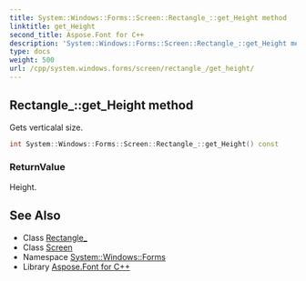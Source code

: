 ```yaml
---
title: System::Windows::Forms::Screen::Rectangle_::get_Height method
linktitle: get_Height
second_title: Aspose.Font for C++
description: 'System::Windows::Forms::Screen::Rectangle_::get_Height method. Gets verticalal size in C++.'
type: docs
weight: 500
url: /cpp/system.windows.forms/screen/rectangle_/get_height/
---
```

## Rectangle_::get_Height method


Gets verticalal size.

```cpp
int System::Windows::Forms::Screen::Rectangle_::get_Height() const
```


### ReturnValue

Height.

## See Also

* Class [Rectangle_](../)
* Class [Screen](../../)
* Namespace [System::Windows::Forms](../../../)
* Library [Aspose.Font for C++](../../../../)
